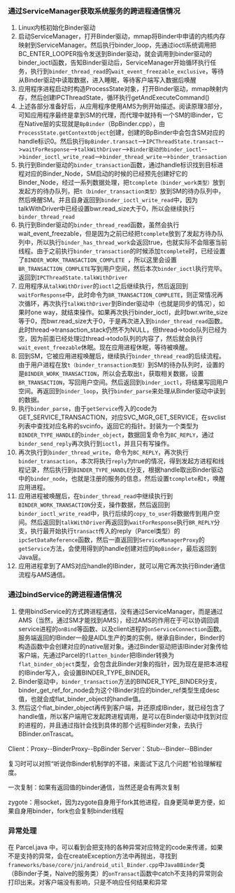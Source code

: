### 通过ServiceManager获取系统服务的跨进程通信情况
1. Linux内核初始化Binder驱动
2. 启动ServiceManager，打开Binder驱动，mmap将Binder中申请的内核内存映射到ServiceManager。然后执行binder_loop，先通过ioctl系统调用把BC_ENTER_LOOPER指令发送到Binder驱动，就会调用到binder驱动的binder_ioctl函数，告知Binder驱动后，ServiceManager开始循环执行任务，执行到`binder_thread_read`的`wait_event_freezable_exclusive`，等待从Binder驱动中读取数据，进入睡眠，等待客户端写入数据后唤醒
3. 应用程序进程启动时构造ProcessState对象，打开Binder驱动，mmap映射内存，然后创建IPCThreadState，循环执行getAndExecuteCommand()
4. 上述各部分准备好后，从应用程序使用AMS为例开始描述。阅读原理3部分，可知应用程序最终是拿到SM的代理，而代理中就持有一个SM的IBinder，它在Native层的实现就是`BpBinder`（BpBinder.cpp），由`ProcessState.getContextObject`创建，创建的BpBinder中会包含SM对应的handle标识0。然后执行`BpBinder.transact`-->`IPCThreadState.transact`-->`waitForResponse`-->`talkWithDriver`-->`Binder驱动的binder_ioctl`-->`binder_ioctl_write_read`-->`binder_thread_write`-->`binder_transaction`
5. 执行到Binder驱动的`binder_transaction`函数，通过handle标识找到目标进程对应的Binder_Node，SM启动的时候的已经预先创建好它的Binder_Node，经过一系列数据处理，把`tcomplete（binder_work类型）`放到发起方的待办队列，把`t（binder_transaction类型）`放到SM的待办队列中，然后唤醒SM。并且自身返回到`binder_ioctl_write_read`中，因为talkWithDriver中已经设置bwr.read_size大于0，所以会继续执行`binder_thread_read`
6. 执行到Binder驱动的`binder_thread_read`函数，虽然会执行wait_event_freezable，但是因为之前已经把`tcomplete`放到了发起方待办队列中，所以执行`binder_has_thread_work`会返回true，也就实际不会阻塞当前线程。由于之前执行`binder_transaction`的时候添加`tcomplete`时，已经设置了`BINDER_WORK_TRANSACTION_COMPLETE `，所以这里会设置`BR_TRANSACTION_COMPLETE`写到用户空间，然后本次`binder_ioctl`执行完毕。返回到`IPCThreadState.talkWithDriver`
7. 应用程序从`talkWithDriver`的`ioctl`之后继续执行，然后返回到`waitForResponse`中，此时命令为`BR_TRANSACTION_COMPLETE`，则正常情况再次循环，再次执行`talkWithDriver`到Binder驱动中（也就是同步的情况），如果时one way，就结束操作。如果再次执行binder_ioctl，此时bwr.write_size等于0，而bwr.read_size大于0，于是再次进入到`binder_thread_read`函数。此时thread->transaction_stack仍然不为NULL，但thread->todo队列已经为空，因为前面已经处理过thread->todo队列的内容了，然后就会执行`wait_event_freezable`休眠。现在应用进程休眠，等待被唤醒。
8. 回到SM，它被应用进程唤醒后，继续执行`binder_thread_read`的后续流程。由于用户进程在放`t（binder_transaction类型）`到SM的待办队列时，设置的是`BINDER_WORK_TRANSACTION`，所以会去取出`t`，获取相关数据，设置`BR_TRANSACTION`，写回用户空间。然后返回到`binder_ioctl`，将结果写回用户空间。再返回到`binder_loop`，执行`binder_parse`来处理从Binder驱动中读到的数据。
9. 执行`binder_parse`，由于`getService`传入的code为GET_SERVICE_TRANSACTION，对应SVC_MGR_GET_SERVICE，在svclist列表中查找对应名称的svcinfo，返回它的指针。封装为一个类型为`BINDER_TYPE_HANDLE`的`binder_object`，数据回复命令为`BC_REPLY`，通过`binder_send_reply`再次执行到`ioctl`，并且只有写操作。
10. 再次执行到`binder_thread_write`，命令为`BC_REPLY`，再次执行`binder_transaction`，本次将执行`reply`为true的情况，得到发起方进程和线程记录，然后执行到`BINDER_TYPE_HANDLE`分支，根据handle取出Binder驱动中的`binder_node`，也就是注册的服务的信息，然后设置`tcomplete`和`t`，唤醒应用进程。
11. 应用进程被唤醒后，在`binder_thread_read`中继续执行到`BINDER_WORK_TRANSACTION`分支，操作数据，然后返回到`binder_ioctl_write_read`中，执行后续的`copy_to_user`将数据传到用户空间。然后返回到`talkWithDriver`再返回到`waitForResponse`执行`BR_REPLY`分支，执行最开始执行`transact`传入的reply（Parcel类型）的`ipcSetDataReference`函数，然后一直返回到`ServiceManagerProxy`的`getService`方法，会使用得到的handle创建对应的`BpBinder`，最后返回到Java层。
12. 应用进程拿到了AMS对应handle的IBinder，就可以用它再次执行Binder通信流程与AMS通信。


### 通过bindService的跨进程通信情况
1. 使用bindService的方式跨进程通信，没有通过ServiceManager，而是通过AMS（当然，通过SM才能找到AMS），经过AMS的作用在于可以协调回调service进程的`onBind`等函数、以及client进程的`onServiceConnection`函数。服务端返回的IBinder一般是AIDL生产的类的实例，继承自Binder，Binder的构造函数中会创建对应的native层对象。通过Binder驱动把该IBinder对象传给客户端，先通过Parcel的`flatten_binder`把IBinder转换为`flat_binder_object`类型，会包含此Binder对象的指针，因为现在是把本进程的IBinder写入，会设置BINDER_TYPE_BINDER。
2. Binder驱动中，`binder_transaction`方法的BINDER_TYPE_BINDER分支，binder_get_ref_for_node会为这个IBinder对应的binder_ref类型生成desc值，也就会成flat_binder_object的handle值。
3. 然后这个flat_binder_object再传到客户端，并还原成IBinder，就已经包含了handle值，所以客户端用它发起跨进程调用，是可以在Binder驱动中找到对应的进程的，并且通过指针会找到具体的那个远程Binder对象，去执行BBinder.onTrascat。

Client：Proxy--BinderProxy--BpBinder
Server：Stub--Binder--BBinder

复习时可以对照“听说你Binder机制学的不错，来面试下这几个问题”检验理解程度。



一次复制：如果有返回值的binder通信，当然还是会有两次复制

zygote：用socket，因为zygote自身用于fork其他进程，自身更简单更方便，如果自身用binder，fork也会复制binder线程


### 异常处理
在 Parcel.java 中，可以看到会把支持的各种异常对应特定的code来传递，如果不是支持的异常，会在createException方法中再抛出，寻找到`frameworks/base/core/jni/android_util_Binder.cpp`中`JavaBBinder`类（BBinder子类，Naive的服务类）的`onTransact`函数中catch不支持的异常则会打印出来。对客户端没有影响，只是不响应任何结果和异常